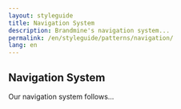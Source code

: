 ```yaml
---
layout: styleguide
title: Navigation System
description: Brandmine's navigation system...
permalink: /en/styleguide/patterns/navigation/
lang: en
---
```


## Navigation System

Our navigation system follows...